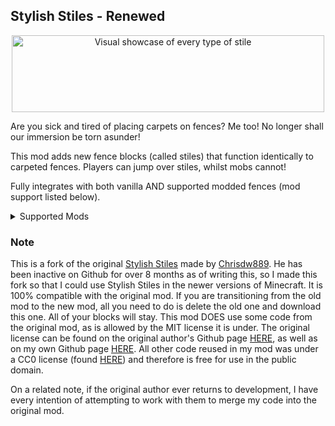 ## Stylish Stiles - Renewed

<p align="center">
<a align="center"><img src="https://i.imgur.com/XKmoGZn.gif" alt="Visual showcase of every type of stile" width="500" height="123"></a>
</p>

Are you sick and tired of placing carpets on fences? Me too! No longer shall our immersion be torn asunder!

This mod adds new fence blocks (called stiles) that function identically to carpeted fences. Players can jump over stiles, whilst mobs cannot!

Fully integrates with both vanilla AND supported modded fences (mod support listed below).


<details>
<summary>Supported Mods</summary>

### [Deeper and Darker](https://modrinth.com/mod/deeperdarker)

</details>



### Note
This is a fork of the original [Stylish Stiles](https://modrinth.com/mod/stylish-stiles) made by [Chrisdw889](https://modrinth.com/user/Chrisdw889). He has been inactive on Github for over 8 months as of writing this, so I made this fork so that I could use Stylish Stiles in the newer versions of Minecraft. It is 100% compatible with the original mod. If you are transitioning from the old mod to the new mod, all you need to do is delete the old one and download this one. All of your blocks will stay. This mod DOES use some code from the original mod, as is allowed by the MIT license it is under. The original license can be found on the original author's Github page [HERE](https://github.com/Chrisdw889/StylishStiles/blob/1.20.1-forge/LICENSE), as well as on my own Github page [HERE](https://github.com/Proxivirus/Stylish-Stiles-Renewed/blob/main/reused_code_license.txt). All other code reused in my mod was under a CC0 license (found [HERE](https://github.com/Chrisdw889/StylishStiles/blob/1.21-fabric/LICENSE)) and therefore is free for use in the public domain.

On a related note, if the original author ever returns to development, I have every intention of attempting to work with them to merge my code into the original mod.
